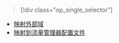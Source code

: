 > [!div class="op_single_selector"]
- [映射外部域](../articles/app-service-web/web-sites-custom-domain-name.md)
- [映射到流量管理器配置文件](../articles/app-service-web/web-sites-traffic-manager-custom-domain-name.md)

<!---HONumber=Mooncake_0919_2016-->